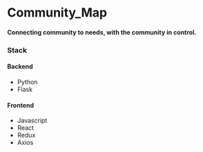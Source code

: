 # Community_Map


#### Connecting community to needs, with the community in control.

### Stack

#### Backend

- Python
- Flask

#### Frontend

- Javascript
- React
- Redux
- Axios
